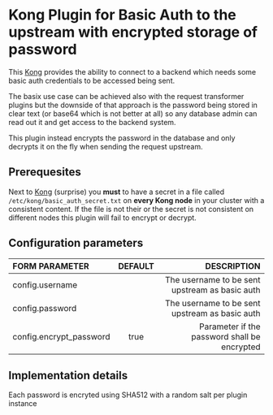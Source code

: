# Kong Plugin for Basic Auth to the upstream with encrypted storage of password

This [Kong](https://konghq.com) provides the ability to connect to a backend which needs some basic auth credentials to be accessed being sent.

The basix use case can be achieved also with the request transformer plugins but the downside of that approach is the password being stored in clear text (or base64 which is not better at all) so any database admin can read out it and get access to the backend system.

This plugin instead encrypts the password in the database and only decrypts it on the fly when sending the request upstream.

## Prerequesites

Next to [Kong](https://konghq.com) (surprise) you **must** to have a secret in a file called `/etc/kong/basic_auth_secret.txt` on **every Kong node** in your cluster with a consistent content. If the file is not their or the secret is not consistent on different nodes this plugin will fail to encrypt or decrypt.

## Configuration parameters

|FORM PARAMETER|DEFAULT|DESCRIPTION|
|:----|:------:|------:|
|config.username||The username to be sent upstream as basic auth|
|config.password||The username to be sent upstream as basic auth|
|config.encrypt_password|true|Parameter if the password shall be encrypted|

## Implementation details

Each password is encryted using SHA512 with a random salt per plugin instance



